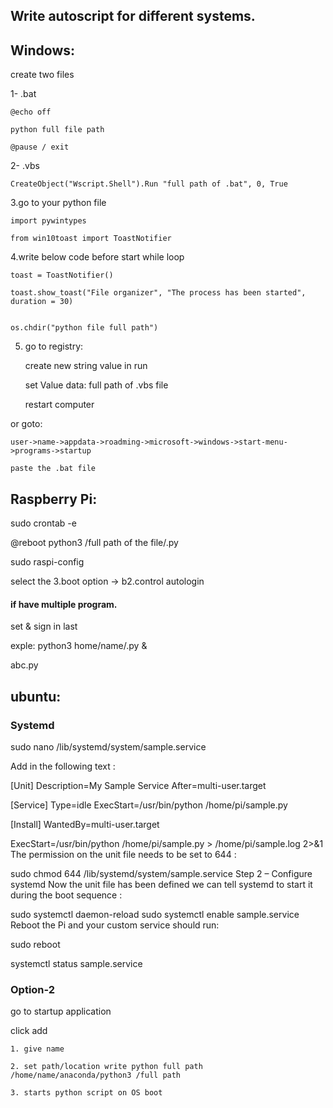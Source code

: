 ## Write autoscript for different systems.


## Windows:

create two files

1- .bat
  
    @echo off

    python full file path

    @pause / exit
    
      
2- .vbs

    CreateObject("Wscript.Shell").Run "full path of .bat", 0, True



3.go to your python file

    import pywintypes
    
    from win10toast import ToastNotifier
    
    
    
4.write below code before start while loop

    toast = ToastNotifier()
    
    toast.show_toast("File organizer", "The process has been started", duration = 30)
    
    
    os.chdir("python file full path")
    
    
    
    
5. go to registry:
  
    create new string value in run 

    set Value data: full path of .vbs file

    restart computer
    


or goto:

    user->name->appdata->roadming->microsoft->windows->start-menu->programs->startup

    paste the .bat file




## Raspberry Pi:

  sudo crontab -e
  
  @reboot python3 /full path of the file/.py
  
  sudo raspi-config
  
  select the 3.boot option -> b2.control autologin
  
  
#### if have multiple program.
  
  set & sign in last 
  
  exple: python3 home/name/.py &
  
  abc.py


## ubuntu:

### Systemd
  sudo nano /lib/systemd/system/sample.service

  Add in the following text :

  [Unit]
  Description=My Sample Service
  After=multi-user.target

  [Service]
  Type=idle
  ExecStart=/usr/bin/python /home/pi/sample.py

  [Install]
  WantedBy=multi-user.target




  ExecStart=/usr/bin/python /home/pi/sample.py > /home/pi/sample.log 2>&1
  The permission on the unit file needs to be set to 644 :

  sudo chmod 644 /lib/systemd/system/sample.service
  Step 2 – Configure systemd
  Now the unit file has been defined we can tell systemd to start it during the boot sequence :

  sudo systemctl daemon-reload
  sudo systemctl enable sample.service
  Reboot the Pi and your custom service should run:

  sudo reboot

  systemctl status sample.service
  
  
  
### Option-2

  go to startup application
  
  click add
  
    1. give name
    
    2. set path/location write python full path /home/name/anaconda/python3 /full path
    
    3. starts python script on OS boot 
    
    




